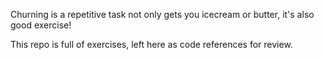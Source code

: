 Churning is a repetitive task not only gets you icecream or butter, it's also good exercise!

This repo is full of exercises, left here as code references for review.